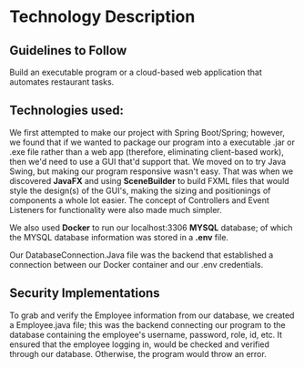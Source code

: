 # Technology Description

## Guidelines to Follow
Build an executable program or a cloud-based web application that automates restaurant tasks.

##  Technologies used:

We first attempted to make our project with Spring Boot/Spring; however, we found that if we wanted to package our program into a executable .jar or .exe file rather than a web app (therefore, eliminating client-based work), then we'd need to use a GUI that'd support that. We moved on to try Java Swing, but making our program responsive wasn't easy. That was when we discovered **JavaFX** and using **SceneBuilder** to build FXML files that would style the design(s) of the GUI's, making the sizing and positionings of components a whole lot easier. The concept of Controllers and Event Listeners for functionality were also made much simpler.


We also used **Docker** to run our localhost:3306 **MYSQL** database; of which the MYSQL database information was stored in a **.env** file. 

Our DatabaseConnection.Java file was the backend that established a connection between our Docker container and our .env credentials. 



## Security Implementations
To grab and verify the Employee information from our database, we created a Employee.java file; this was the backend connecting our program to the database containing the employee's username, password, role, id, etc. It ensured that the employee logging in, would be checked and verified through our database. Otherwise, the program would throw an error.



